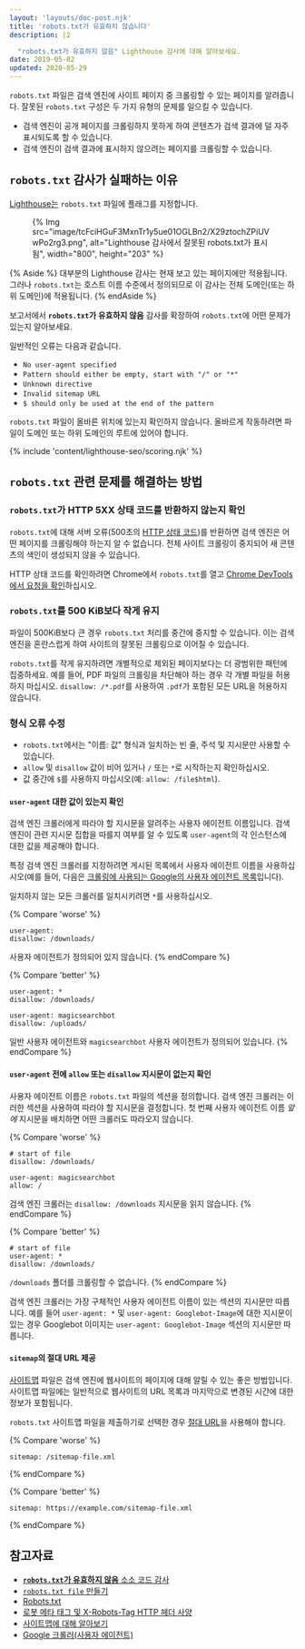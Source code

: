 ```yaml
---
layout: 'layouts/doc-post.njk'
title: 'robots.txt가 유효하지 않습니다'
description: |2

  "robots.txt가 유효하지 않음" Lighthouse 감사에 대해 알아보세요.
date: 2019-05-02
updated: 2020-05-29
---
```


`robots.txt` 파일은 검색 엔진에 사이트 페이지 중 크롤링할 수 있는 페이지를 알려줍니다. 잘못된 `robots.txt` 구성은 두 가지 유형의 문제를 일으킬 수 있습니다.

- 검색 엔진이 공개 페이지를 크롤링하지 못하게 하여 콘텐츠가 검색 결과에 덜 자주 표시되도록 할 수 있습니다.
- 검색 엔진이 검색 결과에 표시하지 않으려는 페이지를 크롤링할 수 있습니다.

## `robots.txt` 감사가 실패하는 이유

[Lighthouse는](https://developers.google.com/web/tools/lighthouse/) `robots.txt` 파일에 플래그를 지정합니다.

<figure>{% Img src="image/tcFciHGuF3MxnTr1y5ue01OGLBn2/X29ztochZPiUVwPo2rg3.png", alt="Lighthouse 감사에서 잘못된 robots.txt가 표시됨", width="800", height="203" %}</figure>

{% Aside %} 대부분의 Lighthouse 감사는 현재 보고 있는 페이지에만 적용됩니다. 그러나 `robots.txt`는 호스트 이름 수준에서 정의되므로 이 감사는 전체 도메인(또는 하위 도메인)에 적용됩니다. {% endAside %}

보고서에서 **`robots.txt`가 유효하지 않음** 감사를 확장하여 `robots.txt`에 어떤 문제가 있는지 알아보세요.

일반적인 오류는 다음과 같습니다.

- `No user-agent specified`
- `Pattern should either be empty, start with "/" or "*"`
- `Unknown directive`
- `Invalid sitemap URL`
- `$ should only be used at the end of the pattern`

`robots.txt` 파일이 올바른 위치에 있는지 확인하지 않습니다. 올바르게 작동하려면 파일이 도메인 또는 하위 도메인의 루트에 있어야 합니다.

{% include 'content/lighthouse-seo/scoring.njk' %}

## `robots.txt` 관련 문제를 해결하는 방법

### `robots.txt`가 HTTP 5XX 상태 코드를 반환하지 않는지 확인

`robots.txt`에 대해 서버 오류(500초의 [HTTP 상태 코드](/http-status-code))를 반환하면 검색 엔진은 어떤 페이지를 크롤링해야 하는지 알 수 없습니다. 전체 사이트 크롤링이 중지되어 새 콘텐츠의 색인이 생성되지 않을 수 있습니다.

HTTP 상태 코드를 확인하려면 Chrome에서 `robots.txt`를 열고 [Chrome DevTools에서 요청을 확인](https://developers.google.com/web/tools/chrome-devtools/network/reference#analyze)하십시오.

### `robots.txt`를 500 KiB보다 작게 유지

파일이 500KiB보다 큰 경우 `robots.txt` 처리를 중간에 중지할 수 있습니다. 이는 검색 엔진을 혼란스럽게 하여 사이트의 잘못된 크롤링으로 이어질 수 있습니다.

`robots.txt`를 작게 유지하려면 개별적으로 제외된 페이지보다는 더 광범위한 패턴에 집중하세요. 예를 들어, PDF 파일의 크롤링을 차단해야 하는 경우 각 개별 파일을 허용하지 마십시오. `disallow: /*.pdf`를 사용하여 `.pdf`가 포함된 모든 URL을 허용하지 않습니다.

### 형식 오류 수정

- `robots.txt`에서는 "이름: 값" 형식과 일치하는 빈 줄, 주석 및 지시문만 사용할 수 있습니다.
- `allow` 및 `disallow` 값이 비어 있거나 `/` 또는 `*`로 시작하는지 확인하십시오.
- 값 중간에 `$`를 사용하지 마십시오(예: `allow: /file$html`).

#### `user-agent` 대한 값이 있는지 확인

검색 엔진 크롤러에게 따라야 할 지시문을 알려주는 사용자 에이전트 이름입니다. 검색 엔진이 관련 지시문 집합을 따를지 여부를 알 수 있도록 `user-agent`의 각 인스턴스에 대한 값을 제공해야 합니다.

특정 검색 엔진 크롤러를 지정하려면 게시된 목록에서 사용자 에이전트 이름을 사용하십시오(예를 들어, 다음은 [크롤링에 사용되는 Google의 사용자 에이전트 목록](https://support.google.com/webmasters/answer/1061943)입니다).

일치하지 않는 모든 크롤러를 일치시키려면 `*`를 사용하십시오.

{% Compare 'worse' %}

```text
user-agent:
disallow: /downloads/
```

사용자 에이전트가 정의되어 있지 않습니다. {% endCompare %}

{% Compare 'better' %}

```text
user-agent: *
disallow: /downloads/

user-agent: magicsearchbot
disallow: /uploads/
```

일반 사용자 에이전트와 `magicsearchbot` 사용자 에이전트가 정의되어 있습니다. {% endCompare %}

#### `user-agent` 전에 `allow` 또는 `disallow` 지시문이 없는지 확인

사용자 에이전트 이름은 `robots.txt` 파일의 섹션을 정의합니다. 검색 엔진 크롤러는 이러한 섹션을 사용하여 따라야 할 지시문을 결정합니다. 첫 번째 사용자 에이전트 이름 _앞에_ 지시문을 배치하면 어떤 크롤러도 따라오지 않습니다.

{% Compare 'worse' %}

```text
# start of file
disallow: /downloads/

user-agent: magicsearchbot
allow: /
```

검색 엔진 크롤러는 `disallow: /downloads` 지시문을 읽지 않습니다. {% endCompare %}

{% Compare 'better' %}

```text
# start of file
user-agent: *
disallow: /downloads/
```

`/downloads` 폴더를 크롤링할 수 없습니다. {% endCompare %}

검색 엔진 크롤러는 가장 구체적인 사용자 에이전트 이름이 있는 섹션의 지시문만 따릅니다. 예를 들어 `user-agent: *` 및 `user-agent: Googlebot-Image`에 대한 지시문이 있는 경우 Googlebot 이미지는 `user-agent: Googlebot-Image` 섹션의 지시문만 따릅니다.

#### `sitemap`의 절대 URL 제공

[사이트맵](https://support.google.com/webmasters/answer/156184) 파일은 검색 엔진에 웹사이트의 페이지에 대해 알릴 수 있는 좋은 방법입니다. 사이트맵 파일에는 일반적으로 웹사이트의 URL 목록과 마지막으로 변경된 시간에 대한 정보가 포함됩니다.

`robots.txt` 사이트맵 파일을 제출하기로 선택한 경우 [절대 URL](https://tools.ietf.org/html/rfc3986#page-27)을 사용해야 합니다.

{% Compare 'worse' %}

```text
sitemap: /sitemap-file.xml
```

{% endCompare %}

{% Compare 'better' %}

```text
sitemap: https://example.com/sitemap-file.xml
```

{% endCompare %}

## 참고자료

- [**`robots.txt`가 유효하지 않음** 소소 코드 감사](https://github.com/GoogleChrome/lighthouse/blob/master/lighthouse-core/audits/seo/robots-txt.js)
- [`robots.txt file` 만들기](https://support.google.com/webmasters/answer/6062596)
- [Robots.txt](https://moz.com/learn/seo/robotstxt)
- [로봇 메타 태그 및 X-Robots-Tag HTTP 헤더 사양](https://developers.google.com/search/reference/robots_meta_tag)
- [사이트맵에 대해 알아보기](https://support.google.com/webmasters/answer/156184)
- [Google 크롤러(사용자 에이전트)](https://support.google.com/webmasters/answer/1061943)
